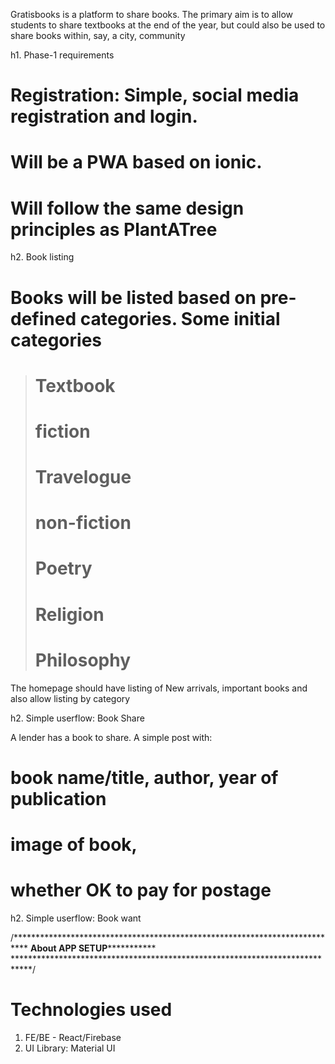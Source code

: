 Gratisbooks is a platform to share books. The primary aim is to allow students to share textbooks at the end of the year, but could also be used to share books within, say, a city, community

h1. Phase-1 requirements

# Registration:  Simple, social media registration and login.
# Will be a PWA based on ionic.
# Will follow the same design principles as PlantATree


h2. Book listing

# Books will be listed based on pre-defined categories. Some initial categories
> # Textbook
> # fiction
> # Travelogue
> # non-fiction
> # Poetry
> # Religion
> # Philosophy

The homepage should have listing of New arrivals, important books and also allow listing by category


h2. Simple userflow: Book Share

A lender has a book to share. A simple post with:
# book name/title, author, year of publication
# image of book, 
# whether OK to pay for postage


h2. Simple userflow: Book want


/***************************************************************************
****************************About APP SETUP***************************************
****************************************************************************/
# Technologies used
  1. FE/BE - React/Firebase
  2. UI Library: Material UI
   

